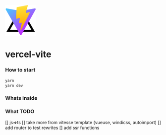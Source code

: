 ![Vercel Vite Logo](/src/assets/vv-logo-mini.png?raw=true)
# vercel-vite

### How to start
```
yarn
yarn dev
```

### Whats inside


### What TODO
[] js=>ts
[] take more from vitesse template (vueuse, windicss, autoimport)
[] add router to test rewrites
[] add ssr functions
